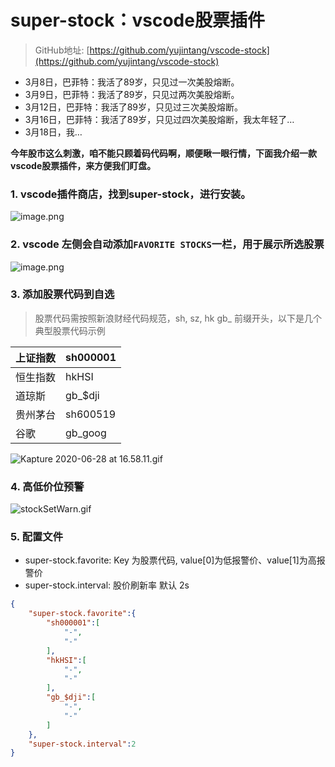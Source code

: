 # super-stock：vscode股票插件


> GitHub地址: [https://github.com/yujintang/vscode-stock](https://github.com/yujintang/vscode-stock)



- 3月8日，巴菲特：我活了89岁，只见过一次美股熔断。
- 3月9日，巴菲特：我活了89岁，只见过两次美股熔断。
- 3月12日，巴菲特：我活了89岁，只见过三次美股熔断。
- 3月16日，巴菲特：我活了89岁，只见过四次美股熔断，我太年轻了…
- 3月18日，我…


**今年股市这么刺激，咱不能只顾着码代码啊，顺便瞅一眼行情，下面我介绍一款vscode股票插件，来方便我们盯盘。**


### 1. vscode插件商店，找到super-stock，进行安装。
![image.png](https://cdn.nlark.com/yuque/0/2020/png/109900/1593330719892-178d12f5-9799-44a8-86d8-c8a7eb6fda40.png#align=left&display=inline&height=98&margin=%5Bobject%20Object%5D&name=image.png&originHeight=195&originWidth=479&size=18449&status=done&style=none&width=239.5)

### 2. vscode 左侧会自动添加`FAVORITE STOCKS`一栏，用于展示所选股票
![image.png](https://cdn.nlark.com/yuque/0/2020/png/109900/1593330878423-f425d0f9-627e-4663-a48f-1500549c9abc.png#align=left&display=inline&height=116&margin=%5Bobject%20Object%5D&name=image.png&originHeight=232&originWidth=788&size=27429&status=done&style=none&width=394)


### 3. 添加股票代码到自选
> 股票代码需按照新浪财经代码规范，sh, sz, hk gb_ 前缀开头，以下是几个典型股票代码示例

| 上证指数 | sh000001 |
| --- | --- |
| 恒生指数 | hkHSI |
| 道琼斯 | gb_$dji |
| 贵州茅台 | sh600519 |
| 谷歌 | gb_goog |

![Kapture 2020-06-28 at 16.58.11.gif](https://cdn.nlark.com/yuque/0/2020/gif/109900/1593334710160-497ddbd0-496e-43a1-b1b9-b6fa90c86c24.gif#align=left&display=inline&height=249&margin=%5Bobject%20Object%5D&name=Kapture%202020-06-28%20at%2016.58.11.gif&originHeight=458&originWidth=1000&size=590520&status=done&style=none&width=543)


### 4. 高低价位预警
![stockSetWarn.gif](https://cdn.nlark.com/yuque/0/2020/gif/109900/1593335367994-f972fc01-1ca5-4b9c-b5f8-896fc21f356d.gif#align=left&display=inline&height=277&margin=%5Bobject%20Object%5D&name=stockSetWarn.gif&originHeight=404&originWidth=786&size=120854&status=done&style=none&width=538)


### 5. 配置文件


- super-stock.favorite: Key 为股票代码, value[0]为低报警价、value[1]为高报警价
- super-stock.interval: 股价刷新率 默认 2s



```json
{
    "super-stock.favorite":{
        "sh000001":[
            "-",
            "-"
        ],
        "hkHSI":[
            "-",
            "-"
        ],
        "gb_$dji":[
            "-",
            "-"
        ]
    },
    "super-stock.interval":2
}
```
